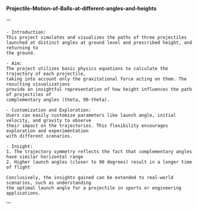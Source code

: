 #### Projectile-Motion-of-Balls-at-different-angles-and-heights

'''

    - Introduction: 
    This project simulates and visualizes the paths of three projectiles 
    launched at distinct angles at ground level and prescribed height, and returning to 
    the ground.

    - Aim:
    The project utilizes basic physics equations to calculate the trajectory of each projectile, 
    taking into account only the gravitational force acting on them. The resulting visualizations 
    provide an insightful representation of how height influences the path of projectiles of 
    complementary angles (theta, 90-theta).

    - Customization and Exploration:
    Users can easily customize parameters like launch angle, initial velocity, and gravity to observe
    their impact on the trajectories. This flexibility encourages exploration and experimentation 
    with different scenarios.

    - Insight:
    1. The trajectory symmetry reflects the fact that complementary angles have similar horizontal range
    2. Higher launch angles (closer to 90 degrees) result in a longer time of flight
    
    Conclusively, the insights gained can be extended to real-world scenarios, such as understanding 
    the optimal launch angle for a projectile in sports or engineering applications.
'''

